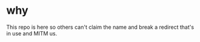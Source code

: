 # why
This repo is here so others can't claim the name and break a redirect that's in use and MITM us. 
